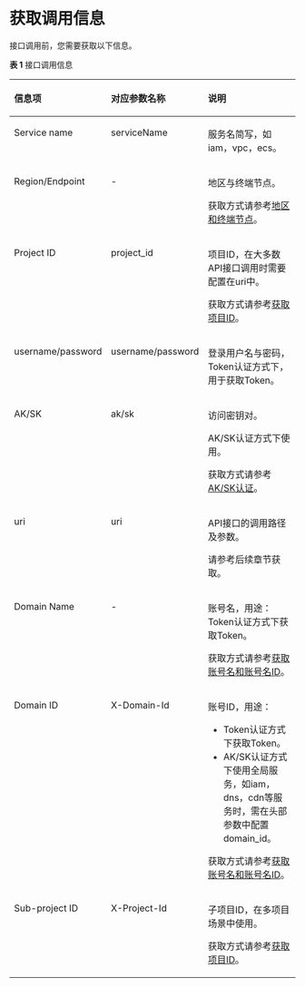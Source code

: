 # 获取调用信息<a name="zh-cn_topic_0036212545"></a>

接口调用前，您需要获取以下信息。

**表 1**  接口调用信息

<a name="table83414125253"></a>
<table><thead align="left"><tr id="row938131213255"><th class="cellrowborder" valign="top" width="19.06%" id="mcps1.2.4.1.1"><p id="p113819126250"><a name="p113819126250"></a><a name="p113819126250"></a>信息项</p>
</th>
<th class="cellrowborder" valign="top" width="18.94%" id="mcps1.2.4.1.2"><p id="p94051214259"><a name="p94051214259"></a><a name="p94051214259"></a>对应参数名称</p>
</th>
<th class="cellrowborder" valign="top" width="62%" id="mcps1.2.4.1.3"><p id="p84110125253"><a name="p84110125253"></a><a name="p84110125253"></a>说明</p>
</th>
</tr>
</thead>
<tbody><tr id="row34213122253"><td class="cellrowborder" valign="top" width="19.06%" headers="mcps1.2.4.1.1 "><p id="p3421312142515"><a name="p3421312142515"></a><a name="p3421312142515"></a>Service name</p>
</td>
<td class="cellrowborder" valign="top" width="18.94%" headers="mcps1.2.4.1.2 "><p id="p4431212182510"><a name="p4431212182510"></a><a name="p4431212182510"></a>serviceName</p>
</td>
<td class="cellrowborder" valign="top" width="62%" headers="mcps1.2.4.1.3 "><p id="p5441012172512"><a name="p5441012172512"></a><a name="p5441012172512"></a>服务名简写，如iam，vpc，ecs。</p>
</td>
</tr>
<tr id="row1344131213257"><td class="cellrowborder" valign="top" width="19.06%" headers="mcps1.2.4.1.1 "><p id="p184611202519"><a name="p184611202519"></a><a name="p184611202519"></a>Region/Endpoint</p>
</td>
<td class="cellrowborder" valign="top" width="18.94%" headers="mcps1.2.4.1.2 "><p id="p44616126254"><a name="p44616126254"></a><a name="p44616126254"></a>-</p>
</td>
<td class="cellrowborder" valign="top" width="62%" headers="mcps1.2.4.1.3 "><p id="p204721212251"><a name="p204721212251"></a><a name="p204721212251"></a>地区与终端节点。</p>
<p id="p948131202510"><a name="p948131202510"></a><a name="p948131202510"></a>获取方式请参考<a href="http://developer.huaweicloud.com/dev/endpoint" target="_blank" rel="noopener noreferrer">地区和终端节点</a>。</p>
</td>
</tr>
<tr id="row3551712192514"><td class="cellrowborder" valign="top" width="19.06%" headers="mcps1.2.4.1.1 "><p id="p15711220258"><a name="p15711220258"></a><a name="p15711220258"></a>Project ID</p>
</td>
<td class="cellrowborder" valign="top" width="18.94%" headers="mcps1.2.4.1.2 "><p id="p25731212253"><a name="p25731212253"></a><a name="p25731212253"></a>project_id</p>
</td>
<td class="cellrowborder" valign="top" width="62%" headers="mcps1.2.4.1.3 "><p id="p95901220251"><a name="p95901220251"></a><a name="p95901220251"></a>项目ID，在大多数API接口调用时需要配置在uri中。</p>
<p id="p85901282510"><a name="p85901282510"></a><a name="p85901282510"></a>获取方式请参考<a href="获取项目ID.md">获取项目ID</a>。</p>
</td>
</tr>
<tr id="row135981252511"><td class="cellrowborder" valign="top" width="19.06%" headers="mcps1.2.4.1.1 "><p id="p362112162511"><a name="p362112162511"></a><a name="p362112162511"></a>username/password</p>
</td>
<td class="cellrowborder" valign="top" width="18.94%" headers="mcps1.2.4.1.2 "><p id="p0621612132514"><a name="p0621612132514"></a><a name="p0621612132514"></a>username/password</p>
</td>
<td class="cellrowborder" valign="top" width="62%" headers="mcps1.2.4.1.3 "><p id="p963512152515"><a name="p963512152515"></a><a name="p963512152515"></a>登录用户名与密码，Token认证方式下，用于获取Token。</p>
</td>
</tr>
<tr id="row86351282516"><td class="cellrowborder" valign="top" width="19.06%" headers="mcps1.2.4.1.1 "><p id="p106620126257"><a name="p106620126257"></a><a name="p106620126257"></a>AK/SK</p>
</td>
<td class="cellrowborder" valign="top" width="18.94%" headers="mcps1.2.4.1.2 "><p id="p1366512102513"><a name="p1366512102513"></a><a name="p1366512102513"></a>ak/sk</p>
</td>
<td class="cellrowborder" valign="top" width="62%" headers="mcps1.2.4.1.3 "><p id="p126611123259"><a name="p126611123259"></a><a name="p126611123259"></a>访问密钥对。</p>
<p id="p156791222512"><a name="p156791222512"></a><a name="p156791222512"></a>AK/SK认证方式下使用。</p>
<p id="p8701212152516"><a name="p8701212152516"></a><a name="p8701212152516"></a>获取方式请参考<a href="AK-SK认证.md">AK/SK认证</a>。</p>
</td>
</tr>
<tr id="row117012124254"><td class="cellrowborder" valign="top" width="19.06%" headers="mcps1.2.4.1.1 "><p id="p1171812112519"><a name="p1171812112519"></a><a name="p1171812112519"></a>uri</p>
</td>
<td class="cellrowborder" valign="top" width="18.94%" headers="mcps1.2.4.1.2 "><p id="p137171214255"><a name="p137171214255"></a><a name="p137171214255"></a>uri</p>
</td>
<td class="cellrowborder" valign="top" width="62%" headers="mcps1.2.4.1.3 "><p id="p1472412172513"><a name="p1472412172513"></a><a name="p1472412172513"></a>API接口的调用路径及参数。</p>
<p id="p147251217257"><a name="p147251217257"></a><a name="p147251217257"></a>请参考后续章节获取。</p>
</td>
</tr>
<tr id="row167471215253"><td class="cellrowborder" valign="top" width="19.06%" headers="mcps1.2.4.1.1 "><p id="p77415121258"><a name="p77415121258"></a><a name="p77415121258"></a>Domain Name</p>
</td>
<td class="cellrowborder" valign="top" width="18.94%" headers="mcps1.2.4.1.2 "><p id="p87411128250"><a name="p87411128250"></a><a name="p87411128250"></a>-</p>
</td>
<td class="cellrowborder" valign="top" width="62%" headers="mcps1.2.4.1.3 "><p id="p8751912122511"><a name="p8751912122511"></a><a name="p8751912122511"></a>账号名，用途：Token认证方式下获取Token。</p>
<p id="p075161212517"><a name="p075161212517"></a><a name="p075161212517"></a>获取方式请参考<a href="获取账号名和账号名ID.md">获取账号名和账号名ID</a>。</p>
</td>
</tr>
<tr id="row147751282510"><td class="cellrowborder" valign="top" width="19.06%" headers="mcps1.2.4.1.1 "><p id="p87811212251"><a name="p87811212251"></a><a name="p87811212251"></a>Domain ID</p>
</td>
<td class="cellrowborder" valign="top" width="18.94%" headers="mcps1.2.4.1.2 "><p id="p47891217257"><a name="p47891217257"></a><a name="p47891217257"></a>X-Domain-Id</p>
</td>
<td class="cellrowborder" valign="top" width="62%" headers="mcps1.2.4.1.3 "><p id="p078161216251"><a name="p078161216251"></a><a name="p078161216251"></a>账号ID，用途：</p>
<a name="ul147814124258"></a><a name="ul147814124258"></a><ul id="ul147814124258"><li>Token认证方式下获取Token。</li><li>AK/SK认证方式下使用全局服务，如iam，dns，cdn等服务时，需在头部参数中配置domain_id。</li></ul>
<p id="p118117126258"><a name="p118117126258"></a><a name="p118117126258"></a>获取方式请参考<a href="获取账号名和账号名ID.md">获取账号名和账号名ID</a>。</p>
</td>
</tr>
<tr id="row17821412102510"><td class="cellrowborder" valign="top" width="19.06%" headers="mcps1.2.4.1.1 "><p id="p1184111218252"><a name="p1184111218252"></a><a name="p1184111218252"></a>Sub-project ID</p>
</td>
<td class="cellrowborder" valign="top" width="18.94%" headers="mcps1.2.4.1.2 "><p id="p9861712162518"><a name="p9861712162518"></a><a name="p9861712162518"></a>X-Project-Id</p>
</td>
<td class="cellrowborder" valign="top" width="62%" headers="mcps1.2.4.1.3 "><p id="p1787121213255"><a name="p1787121213255"></a><a name="p1787121213255"></a>子项目ID，在多项目场景中使用。</p>
<p id="p58715123254"><a name="p58715123254"></a><a name="p58715123254"></a>获取方式请参考<a href="获取项目ID.md">获取项目ID</a>。</p>
</td>
</tr>
</tbody>
</table>

